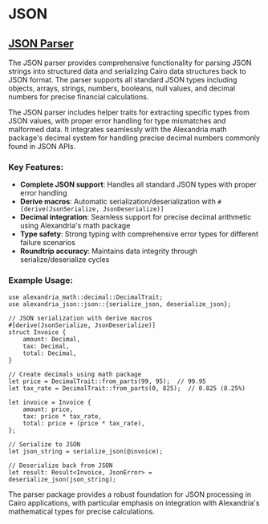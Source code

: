 # JSON

## [JSON Parser](./src/json.cairo)

The JSON parser provides comprehensive functionality for parsing JSON strings into structured data and serializing Cairo data structures back to JSON format. The parser supports all standard JSON types including objects, arrays, strings, numbers, booleans, null values, and decimal numbers for precise financial calculations.

The JSON parser includes helper traits for extracting specific types from JSON values, with proper error handling for type mismatches and malformed data. It integrates seamlessly with the Alexandria math package's decimal system for handling precise decimal numbers commonly found in JSON APIs.

### Key Features:

- **Complete JSON support**: Handles all standard JSON types with proper error handling
- **Derive macros**: Automatic serialization/deserialization with `#[derive(JsonSerialize, JsonDeserialize)]`
- **Decimal integration**: Seamless support for precise decimal arithmetic using Alexandria's math package
- **Type safety**: Strong typing with comprehensive error types for different failure scenarios
- **Roundtrip accuracy**: Maintains data integrity through serialize/deserialize cycles

### Example Usage:

```cairo
use alexandria_math::decimal::DecimalTrait;
use alexandria_json::json::{serialize_json, deserialize_json};

// JSON serialization with derive macros
#[derive(JsonSerialize, JsonDeserialize)]
struct Invoice {
    amount: Decimal,
    tax: Decimal,
    total: Decimal,
}

// Create decimals using math package
let price = DecimalTrait::from_parts(99, 95);  // 99.95
let tax_rate = DecimalTrait::from_parts(0, 825);  // 0.825 (8.25%)

let invoice = Invoice {
    amount: price,
    tax: price * tax_rate,
    total: price + (price * tax_rate),
};

// Serialize to JSON
let json_string = serialize_json(@invoice);

// Deserialize back from JSON
let result: Result<Invoice, JsonError> = deserialize_json(json_string);
```

The parser package provides a robust foundation for JSON processing in Cairo applications, with particular emphasis on integration with Alexandria's mathematical types for precise calculations.